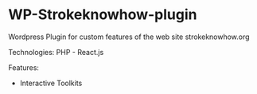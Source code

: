 # WP-Strokeknowhow-plugin
Wordpress Plugin for custom features of the web site strokeknowhow.org 

Technologies: PHP - React.js

Features:
  - Interactive Toolkits
  
